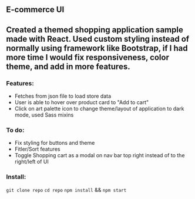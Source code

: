 ## E-commerce UI

## Created a themed shopping application sample made with React. Used custom styling instead of normally using framework like Bootstrap, if I had more time I would fix responsiveness, color theme, and add in more features.

### Features:

- Fetches from json file to load store data
- User is able to hover over product card to "Add to cart"
- Click on art palette icon to change theme/layout of application to dark mode, used Sass mixins

### To do:

- Fix styling for buttons and theme
- Fitler/Sort features
- Toggle Shopping cart as a modal on nav bar top right instead of to the right/left of UI

### Install:

`git clone repo`
`cd repo`
`npm install` && `npm start`

